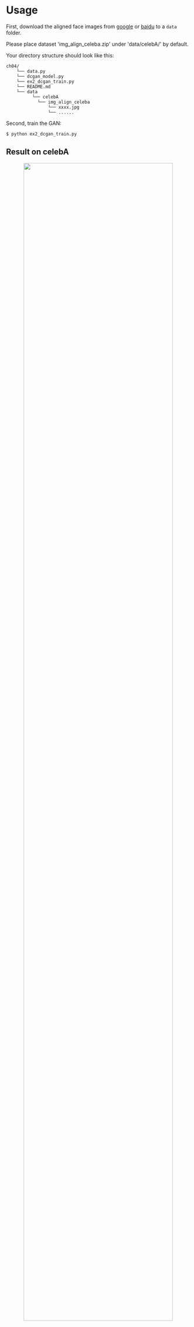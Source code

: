 # Usage

First, download the aligned face images from [google](https://drive.google.com/open?id=0B7EVK8r0v71pWEZsZE9oNnFzTm8) or [baidu](https://pan.baidu.com/s/1eSNpdRG#list/path=%2F) to a `data` folder.

Please place dataset 'img_align_celeba.zip' under 'data/celebA/' by default.

Your directory structure should look like this:

```
ch04/
    └── data.py
    └── dcgan_model.py
    └── ex2_dcgan_train.py
    └── README.md
    └── data
          └── celebA
            └── img_align_celeba
                └── xxxx.jpg
                └── ......

```

Second, train the GAN:

    $ python ex2_dcgan_train.py
    
## Result on celebA


<a href="http://tensorlayer.readthedocs.io">
<div align="center">
	<img src="img/result.png" width="90%" height="90%"/>
</div>
</a>
